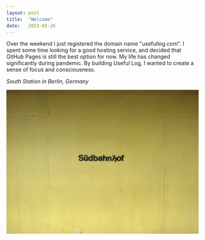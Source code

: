 ```yaml
---
layout: post
title:  "Welcome"
date:   2023-02-26
---
```


Over the weekend I just registered the domain name "usefullog.com". I spent some time looking for a good hosting service, and decided that GitHub Pages is still the best option for now. My life has changed significantly during pandemic. By building Useful Log, I wanted to create a sense of focus and consciousness. 


*South Station in Berlin, Germany*

![](/assets/img/suedbahnhof.jpg)

